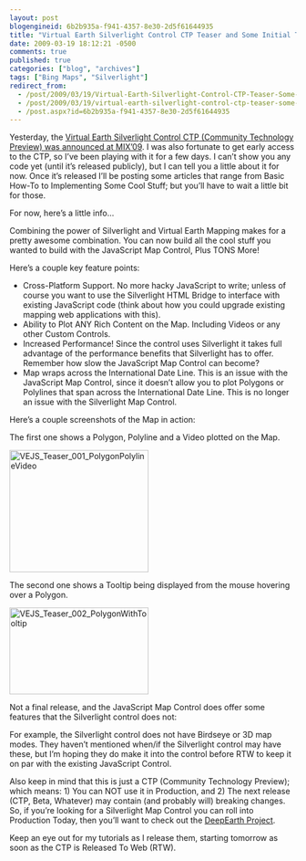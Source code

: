 ```yaml
---
layout: post
blogengineid: 6b2b935a-f941-4357-8e30-2d5f61644935
title: "Virtual Earth Silverlight Control CTP Teaser and Some Initial Thoughts"
date: 2009-03-19 18:12:21 -0500
comments: true
published: true
categories: ["blog", "archives"]
tags: ["Bing Maps", "Silverlight"]
redirect_from: 
  - /post/2009/03/19/Virtual-Earth-Silverlight-Control-CTP-Teaser-Some-Initial-Thoughts
  - /post/2009/03/19/virtual-earth-silverlight-control-ctp-teaser-some-initial-thoughts
  - /post.aspx?id=6b2b935a-f941-4357-8e30-2d5f61644935
---
```

<!-- more -->
<p>Yesterday, the <a href="http://blogs.msdn.com/virtualearth/archive/2009/03/18/introducing-the-virtual-earth-silverlight-map-control.aspx" target="_blank">Virtual Earth Silverlight Control CTP (Community Technology Preview) was announced at MIX’09</a>. I was also fortunate to get early access to the CTP, so I’ve been playing with it for a few days. I can’t show you any code yet (until it’s released publicly), but I can tell you a little about it for now. Once it’s released I’ll be posting some articles that range from Basic How-To to Implementing Some Cool Stuff; but you’ll have to wait a little bit for those.</p>  <p>For now, here’s a little info…</p>  <p>Combining the power of Silverlight and Virtual Earth Mapping makes for a pretty awesome combination. You can now build all the cool stuff you wanted to build with the JavaScript Map Control, Plus TONS More!</p>  <p>Here’s a couple key feature points:</p>  <ul>   <li>Cross-Platform Support. No more hacky JavaScript to write; unless of course you want to use the Silverlight HTML Bridge to interface with existing JavaScript code (think about how you could upgrade existing mapping web applications with this). </li>    <li>Ability to Plot ANY Rich Content on the Map. Including Videos or any other Custom Controls. </li>    <li>Increased Performance! Since the control uses Silverlight it takes full advantage of the performance benefits that Silverlight has to offer. Remember how slow the JavaScript Map Control can become?</li>    <li>Map wraps across the International Date Line. This is an issue with the JavaScript Map Control, since it doesn’t allow you to plot Polygons or Polylines that span across the International Date Line. This is no longer an issue with the Silverlight Map Control.</li> </ul>  <p>Here’s a couple screenshots of the Map in action:</p>  <p>The first one shows a Polygon, Polyline and a Video plotted on the Map.</p>  <p><a href="/images/postsVEJS_Teaser_001_PolygonPolylineVideo.png"><img style="border-right-width: 0px; display: inline; border-top-width: 0px; border-bottom-width: 0px; border-left-width: 0px" title="VEJS_Teaser_001_PolygonPolylineVideo" border="0" alt="VEJS_Teaser_001_PolygonPolylineVideo" src="/images/postsVEJS_Teaser_001_PolygonPolylineVideo_thumb.png" width="244" height="214" /></a> </p>  <p>The second one shows a Tooltip being displayed from the mouse hovering over a Polygon.</p>  <p><a href="/images/postsVEJS_Teaser_002_PolygonWithTooltip.png"><img style="border-right-width: 0px; display: inline; border-top-width: 0px; border-bottom-width: 0px; border-left-width: 0px" title="VEJS_Teaser_002_PolygonWithTooltip" border="0" alt="VEJS_Teaser_002_PolygonWithTooltip" src="/images/postsVEJS_Teaser_002_PolygonWithTooltip_thumb.png" width="244" height="152" /></a> </p>  <p>Not a final release, and the JavaScript Map Control does offer some features that the Silverlight control does not:</p>  <p>For example, the Silverlight control does not have Birdseye or 3D map modes. They haven’t mentioned when/if the Silverlight control may have these, but I’m hoping they do make it into the control before RTW to keep it on par with the existing JavaScript Control.</p>  <p>Also keep in mind that this is just a CTP (Community Technology Preview); which means: 1) You can NOT use it in Production, and 2) The next release (CTP, Beta, Whatever) may contain (and probably will) breaking changes. So, if you’re looking for a Silverlight Map Control you can roll into Production Today, then you’ll want to check out the <a href="http://deepearth.codeplex.com" target="_blank">DeepEarth Project</a>.</p>  <p>Keep an eye out for my tutorials as I release them, starting tomorrow as soon as the CTP is Released To Web (RTW).</p>

